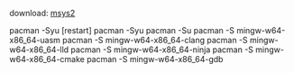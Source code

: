 download: [msys2](https://www.msys2.org/)

pacman -Syu
[restart]
pacman -Syu
pacman -Su
pacman -S mingw-w64-x86_64-uasm
pacman -S mingw-w64-x86_64-clang
pacman -S mingw-w64-x86_64-lld
pacman -S mingw-w64-x86_64-ninja
pacman -S mingw-w64-x86_64-cmake
pacman -S mingw-w64-x86_64-gdb
